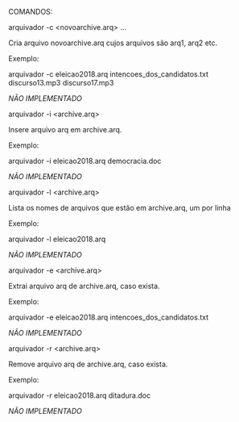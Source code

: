   COMANDOS:
  
  arquivador -c <novoarchive.arq> <arq1> <arq2> ...
  
  Cria arquivo novoarchive.arq cujos arquivos são arq1, arq2 etc.
  
  
  Exemplo:
  
  arquivador -c eleicao2018.arq intencoes_dos_candidatos.txt discurso13.mp3 discurso17.mp3
  
  *NÃO IMPLEMENTADO*
  
  arquivador -i <archive.arq> <arq>
  
  Insere arquivo arq em archive.arq.
  
  Exemplo:
  
  arquivador -i eleicao2018.arq democracia.doc
  
  *NÃO IMPLEMENTADO*
  
  arquivador -l <archive.arq>
  
  Lista os nomes de arquivos que estão em archive.arq, um por linha
  
  Exemplo:
  
  arquivador -l eleicao2018.arq
  
  *NÃO IMPLEMENTADO*
  
  arquivador -e <archive.arq> <arq>
  
  Extrai arquivo arq de archive.arq, caso exista.
  
  Exemplo:
  
  arquivador -e eleicao2018.arq intencoes_dos_candidatos.txt
  
  *NÃO IMPLEMENTADO*
  
  arquivador -r <archive.arq> <arq>
  
  Remove arquivo arq de archive.arq, caso exista.
  
  Exemplo:
  
  arquivador -r eleicao2018.arq ditadura.doc
  
  *NÃO IMPLEMENTADO*

